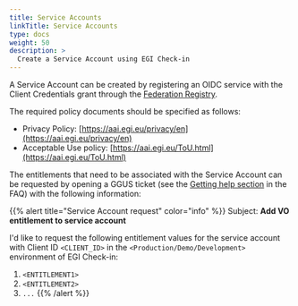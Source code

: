 ```yaml
---
title: Service Accounts
linkTitle: Service Accounts
type: docs
weight: 50
description: >
  Create a Service Account using EGI Check-in
---
```


A Service Account can be created by registering an OIDC service with
the Client Credentials grant through the
[Federation Registry](https://aai.egi.eu/federation).

The required policy documents should be specified as follows:

* Privacy Policy: [https://aai.egi.eu/privacy/en](https://aai.egi.eu/privacy/en)
* Acceptable Use policy: [https://aai.egi.eu/ToU.html](https://aai.egi.eu/ToU.html)

The entitlements that need to be associated with the Service Account
can be requested by opening a GGUS ticket (see the
[Getting help section](../faq/) in the FAQ) with the
following information:

{{% alert title="Service Account request" color="info" %}} 
Subject: **Add VO entitlement to service account**

I'd like to request the following entitlement values for the service account
with Client ID `<CLIENT_ID>` in the `<Production/Demo/Development>` environment
of EGI Check-in:
1. `<ENTITLEMENT1>`
2. `<ENTITLEMENT2>`
3. `...`
{{% /alert %}}

